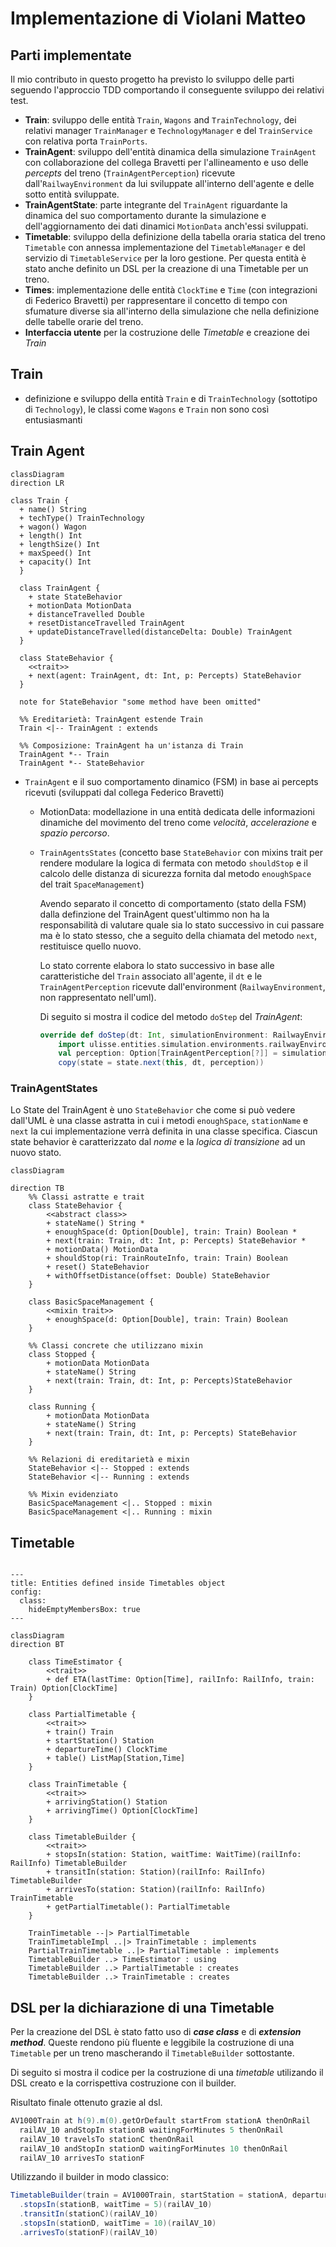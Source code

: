 # Implementazione di Violani Matteo

## Parti implementate
Il mio contributo in questo progetto ha previsto lo sviluppo delle parti seguendo l'approccio TDD comportando il conseguente sviluppo dei relativi test. 

- __Train__: sviluppo delle entità `Train`, `Wagons` and `TrainTechnology`, dei relativi manager `TrainManager` e `TechnologyManager` e del `TrainService` con relativa porta `TrainPorts`.
- __TrainAgent__: sviluppo dell'entità dinamica della simulazione `TrainAgent` con collaborazione del collega Bravetti per l'allineamento e uso delle *percepts* del treno (`TrainAgentPerception`) ricevute dall'`RailwayEnvironment` da lui sviluppate all'interno dell'agente e delle sotto entità sviluppate.
- __TrainAgentState__: parte integrante del `TrainAgent` riguardante la dinamica del suo comportamento durante la simulazione e dell'aggiornamento dei dati dinamici `MotionData` anch'essi sviluppati.
- __Timetable__: sviluppo della definizione della tabella oraria statica del treno `Timetable` con annessa implementazione del `TimetableManager` e del servizio di `TimetableService` per la loro gestione. Per questa entità è stato anche definito un DSL per la creazione di una Timetable per un treno.
- __Times__: implementazione delle entità `ClockTime` e `Time` (con integrazioni di Federico Bravetti) per rappresentare il concetto di tempo con sfumature diverse  sia all'interno della simulazione che nella definizione delle tabelle orarie del treno.
- **Interfaccia utente** per la costruzione delle *Timetable* e creazione dei *Train*


## Train
- definizione e sviluppo della entità `Train` e di `TrainTechnology` (sottotipo di `Technology`), le classi come `Wagons` e `Train` non sono così entusiasmanti

## Train Agent

``` mermaid
classDiagram
direction LR

class Train {
  + name() String
  + techType() TrainTechnology
  + wagon() Wagon
  + length() Int
  + lengthSize() Int
  + maxSpeed() Int
  + capacity() Int
  }

  class TrainAgent {
    + state StateBehavior
    + motionData MotionData
    + distanceTravelled Double
    + resetDistanceTravelled TrainAgent
    + updateDistanceTravelled(distanceDelta: Double) TrainAgent
  }

  class StateBehavior {
    <<trait>>
    + next(agent: TrainAgent, dt: Int, p: Percepts) StateBehavior
  }

  note for StateBehavior "some method have been omitted"

  %% Ereditarietà: TrainAgent estende Train
  Train <|-- TrainAgent : extends

  %% Composizione: TrainAgent ha un'istanza di Train
  TrainAgent *-- Train 
  TrainAgent *-- StateBehavior 

```

- `TrainAgent` e il suo comportamento dinamico (FSM) in base ai percepts ricevuti (sviluppati dal collega Federico Bravetti)
  - MotionData: modellazione in una entità dedicata delle informazioni dinamiche del movimento del treno come *velocità*, *accelerazione* e *spazio percorso*.
  - `TrainAgentsStates` (concetto base `StateBehavior` con mixins trait per rendere modulare la logica di fermata con metodo `shouldStop` e il calcolo delle distanza di sicurezza fornita dal metodo `enoughSpace` del trait `SpaceManagement`)
  
    Avendo separato il concetto di comportamento (stato della FSM) dalla definzione del TrainAgent quest'ultimmo non ha la responsabilità di valutare quale sia lo stato successivo in cui passare ma è lo stato stesso, che a seguito della chiamata del metodo `next`, restituisce quello nuovo. 

    Lo stato corrente elabora lo stato successivo in base alle caratteristiche del `Train` associato all'agente, il `dt` e le `TrainAgentPerception` ricevute dall'environment (`RailwayEnvironment`, non rappresentato nell'uml).

    Di seguito si mostra il codice del metodo `doStep` del *TrainAgent*:
    ``` scala 3
    override def doStep(dt: Int, simulationEnvironment: RailwayEnvironment): TrainAgent =
        import ulisse.entities.simulation.environments.railwayEnvironment.PerceptionProviders.given
        val perception: Option[TrainAgentPerception[?]] = simulationEnvironment.perceptionFor[TrainAgent](this)
        copy(state = state.next(this, dt, perception))
    ```

### TrainAgentStates

Lo State del TrainAgent è uno `StateBehavior` che come si può vedere dall'UML è una classe astratta in cui i metodi `enoughSpace`, `stationName` e `next` la cui implementazione verrà definita in una classe specifica. Ciascun state behavior è caratterizzato dal *nome* e la *logica di transizione* ad un nuovo stato.


``` mermaid
classDiagram

direction TB
    %% Classi astratte e trait
    class StateBehavior {
        <<abstract class>>
        + stateName() String *
        + enoughSpace(d: Option[Double], train: Train) Boolean *
        + next(train: Train, dt: Int, p: Percepts) StateBehavior *
        + motionData() MotionData
        + shouldStop(ri: TrainRouteInfo, train: Train) Boolean
        + reset() StateBehavior
        + withOffsetDistance(offset: Double) StateBehavior
    }

    class BasicSpaceManagement {
        <<mixin trait>>
        + enoughSpace(d: Option[Double], train: Train) Boolean
    }

    %% Classi concrete che utilizzano mixin
    class Stopped {
        + motionData MotionData
        + stateName() String
        + next(train: Train, dt: Int, p: Percepts)StateBehavior
    }

    class Running {
        + motionData MotionData
        + stateName() String
        + next(train: Train, dt: Int, p: Percepts) StateBehavior
    }

    %% Relazioni di ereditarietà e mixin
    StateBehavior <|-- Stopped : extends
    StateBehavior <|-- Running : extends

    %% Mixin evidenziato
    BasicSpaceManagement <|.. Stopped : mixin
    BasicSpaceManagement <|.. Running : mixin

```


## Timetable

```mermaid

---
title: Entities defined inside Timetables object
config:
  class:
    hideEmptyMembersBox: true
---

classDiagram
direction BT

    class TimeEstimator {
        <<trait>>
        + def ETA(lastTime: Option[Time], railInfo: RailInfo, train: Train) Option[ClockTime]
    }
    
    class PartialTimetable {
        <<trait>>
        + train() Train
        + startStation() Station
        + departureTime() ClockTime
        + table() ListMap[Station,Time]
    }

    class TrainTimetable {
        <<trait>>
        + arrivingStation() Station
        + arrivingTime() Option[ClockTime]
    }

    class TimetableBuilder {
        <<trait>>
        + stopsIn(station: Station, waitTime: WaitTime)(railInfo: RailInfo) TimetableBuilder
        + transitIn(station: Station)(railInfo: RailInfo) TimetableBuilder
        + arrivesTo(station: Station)(railInfo: RailInfo) TrainTimetable
        + getPartialTimetable(): PartialTimetable
    }

    TrainTimetable --|> PartialTimetable
    TrainTimetableImpl ..|> TrainTimetable : implements
    PartialTrainTimetable ..|> PartialTimetable : implements
    TimetableBuilder ..> TimeEstimator : using
    TimetableBuilder ..> PartialTimetable : creates
    TimetableBuilder ..> TrainTimetable : creates

```


## DSL per la dichiarazione di una Timetable

Per la creazione del DSL è stato fatto uso di ***case class*** e di ***extension method***. Queste rendono più fluente e leggibile la costruzione di una `Timetable` per un treno mascherando il `TimetableBuilder` sottostante.

Di seguito si mostra il codice per la costruzione di una *timetable* utilizando il DSL creato e la corrispettiva costruzione con il builder.

Risultato finale ottenuto grazie al dsl.
```scala 3
AV1000Train at h(9).m(0).getOrDefault startFrom stationA thenOnRail
  railAV_10 andStopIn stationB waitingForMinutes 5 thenOnRail
  railAV_10 travelsTo stationC thenOnRail
  railAV_10 andStopIn stationD waitingForMinutes 10 thenOnRail
  railAV_10 arrivesTo stationF
```

Utilizzando il builder in modo classico:
```scala 3
TimetableBuilder(train = AV1000Train, startStation = stationA, departureTime = h(9).m(0).getOrDefault)
  .stopsIn(stationB, waitTime = 5)(railAV_10)
  .transitIn(stationC)(railAV_10)
  .stopsIn(stationD, waitTime = 10)(railAV_10)
  .arrivesTo(stationF)(railAV_10)
```